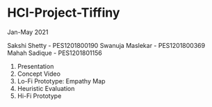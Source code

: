 # HCI-Project-Tiffiny

Jan-May 2021

Sakshi Shetty - PES1201800190
Swanuja Maslekar - PES1201800369
Mahah Sadique - PES1201801156

1. Presentation
2. Concept Video
3. Lo-Fi Prototype: Empathy Map
4. Heuristic Evaluation
5. Hi-Fi Prototype
